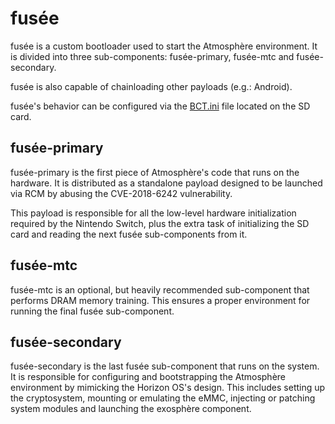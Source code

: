 # fusée
fusée is a custom bootloader used to start the Atmosphère environment.
It is divided into three sub-components: fusée-primary, fusée-mtc and fusée-secondary.

fusée is also capable of chainloading other payloads (e.g.: Android).

fusée's behavior can be configured via the [BCT.ini](../features/BCT.md) file located on the SD card.

## fusée-primary
fusée-primary is the first piece of Atmosphère's code that runs on the hardware.
It is distributed as a standalone payload designed to be launched via RCM by abusing the CVE-2018-6242 vulnerability.

This payload is responsible for all the low-level hardware initialization required by the Nintendo Switch, plus the extra task of initializing the SD card and reading the next fusée sub-components from it.

## fusée-mtc
fusée-mtc is an optional, but heavily recommended sub-component that performs DRAM memory training.
This ensures a proper environment for running the final fusée sub-component.

## fusée-secondary
fusée-secondary is the last fusée sub-component that runs on the system.
It is responsible for configuring and bootstrapping the Atmosphère environment by mimicking the Horizon OS's design.
This includes setting up the cryptosystem, mounting or emulating the eMMC, injecting or patching system modules and launching the exosphère component.
